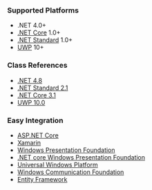 ### Supported Platforms

  - .NET 4.0+
  - [.NET Core](https://docs.microsoft.com/en-us/dotnet/core/) 1.0+
  - [.NET Standard](https://docs.microsoft.com/en-us/dotnet/standard/net-standard) 1.0+
  - [UWP](https://docs.microsoft.com/en-us/windows/uwp/index) 10+

### Class References

- [.NET 4.8](Docs/IoC_net48.md)
- [.NET Standard 2.1](Docs/IoC_netstandard2.1.md)
- [.NET Core 3.1](Docs/IoC_netcoreapp3.1.md)
- [UWP 10.0](Docs/IoC_uap10.0.md)

### Easy Integration

  - [ASP.NET Core](https://github.com/DevTeam/IoCContainer#aspnet-core)
  - [Xamarin](https://github.com/DevTeam/IoCContainer/blob/master/Samples/XamarinXaml)
  - [Windows Presentation Foundation](https://github.com/DevTeam/IoCContainer/blob/master/Samples/WpfApp)
  - [.NET core Windows Presentation Foundation](https://github.com/DevTeam/IoCContainer/blob/master/Samples/WpfAppNetCore) 
  - [Universal Windows Platform](https://github.com/DevTeam/IoCContainer/blob/master/Samples/UwpApp)
  - [Windows Communication Foundation](https://github.com/DevTeam/IoCContainer/blob/master/Samples/WcfServiceLibrary)
  - [Entity Framework](https://github.com/DevTeam/IoCContainer/tree/master/Samples/EntityFrameworkCore)

